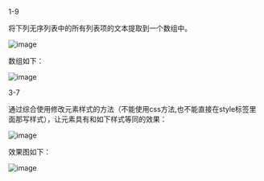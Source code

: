 1-9

将下列无序列表中的所有列表项的文本提取到一个数组中。

![image](http://climg.mukewang.com/58c0c9500001810603770265.jpg)

数组如下：

![image](http://climg.mukewang.com/58c0ca0e00015d1e09550065.jpg)

 3-7
 
 通过综合使用修改元素样式的方法（不能使用css方法,也不能直接在style标签里面那写样式），让元素具有和如下样式等同的效果：
 
 ![image](http://climg.mukewang.com/58c0d2c10001bc3f03110206.jpg)
 
 效果图如下：
 
 ![image](http://climg.mukewang.com/58c0d3c30001f75e04350464.jpg)
